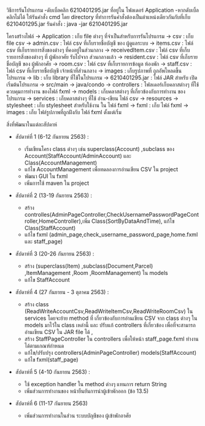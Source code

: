 วิธีการรันโปรแกรม
	-ดับเบิ้ลคลิก 6210401295.jar ที่อยู่ใน โฟลเดอร์ Application
	-หากดับเบิ้ลคลิกไม่ได้ ให้รันคำสั่ง cmd โดย directory ที่ทำการรันคำสั่งต้องเป็นตำแหน่งเดียวกันกับที่เก็บ 6210401295.jar รันคำสั่ง :  java -jar 6210401295.jar

โครงสร้างไฟล์
	-> Application : เก็บ file ต่างๆ ที่จำเป็นสำหรับการรันโปรแกรม
		-> csv : เก็บ file csv 
			-> admin.csv : ไฟล์ csv ที่เก็บรายชื่อบัญชี ของ ผู้ดูแลระบบ
			-> items.csv : ไฟล์ csv ที่เก็บรายการสิ่งของต่างๆ ที่คงอยู่ในส่วนกลาง
			-> receivedItem.csv : ไฟล์ csv ที่เก็บรายการสิ่งของต่างๆ ที่ ผู้พักอาศัย รับไปจาก ส่วนกลางแล้ว
			-> resident.csv : ไฟล์ csv ที่เก็บรายชื่อบัญชี ของ ผู้พักอาศัย
			-> room.csv : ไฟล์ csv ที่เก็บรายการข้อมูล ห้องพัก
			-> staff.csv : ไฟล์ csv ที่เก็บรายชื่อบัญชี เจ้าหน้าที่ส่วนกลาง
		-> images : เก็บรูปภาพที่ ถูกอัพโหลดขึ้น โปรแกรม
		-> lib : เก็บ library ที่ใช้ในโปรแกรม
		-> 6210401295.jar : ไฟล์ JAR สำหรับ เปิด เริ่มต้นโปรแกรม
	-> src/main
		-> java/condo
			-> controllers : โฟลเดอร์เก็บคลาสต่างๆ ที่ใช้ควบคุมการทำงาน ของไฟล์ fxml
			-> models : เก็บคลาสต่างๆ ที่เกี่ยวข้องกับการทำงาน ของโปรแกรม
			-> services : เก็บคลาสต่างๆ ที่ใช้ อ่าน-เขียน ไฟล์ csv
		-> resources
			-> stylesheet : เก็บ stylesheet สำหรับใช้งาน ใน ไฟล์ fxml
			-> fxml : เก็บ ไฟล์ fxml
			-> images : เก็บ ไฟล์รูปภาพที่ถูกฝังกับ ไฟล์ fxml ตั้งแต่เริ่ม



สิ่งที่พัฒนาในแต่ละสัปดาห์
- สัปดาห์ที่ 1 (6-12 กันยายน 2563) : 
	- เริ่มเขียนโครง class ต่างๆ เช่น superclass(Account) ,subclass ของ Account(StaffAccount/AdminAccount) และ Class(AccountManagement) 
	- แก้ไข AccountManagement เพื่อทดลองการอ่านเขียน CSV ใน project 
	- พัฒนา GUI ใน fxml 
	- เพิ่มการใช้ maven ใน project

- สัปดาห์ที่ 2 (13-19 กันยายน 2563) : 
	- สร้าง controlles(AdminPageController,CheckUsernamePasswordPageController,HomeController),เพิ่ม Class(SortByDataAndTime), แก้ไข Class(StaffAccount) 
	- แก้ไข fxml (admin_page,check_username_password_page,home.fxml และ staff_page)

- สัปดาห์ที่ 3 (20-26 กันยายน 2563) : 
	- สร้าง (superclass(Item) ,subclass(Document,Parcel) ,ItemManagement ,Room ,RoomManagement) ใน models 
	- แก้ไข StaffAccount

- สัปดาห์ที่ 4 (27 กันยายน - 3 ตุลาคม 2563) : 
	- สร้าง class (ReadWriteAccountCsv,ReadWriteItemCsv,ReadWriteRoomCsv) ใน services โดยจะย้าย method ที่ เกี่ยวข้องกับการอ่านเขียน CSV จาก class ต่างๆ ใน models มาไว้ใน class เหล่านี้ และ ปรับแก้ controllers ที่เกี่ยวข้อง เพื่อที่จะสามารถอ่านเขียน CSV ใน JAR file ได้  , 
	- สร้าง StaffPageController ใน controllers เพื่อให้หน้า staff_page.fxml ทำงานได้ตามเกณฑ์กำหนด  
	- แก้ไข/ปรับปรุง controllers(AdminPageController) models(StaffAccount)
	- แก้ไข fxml(staff_page)

- สัปดาห์ที่ 5 (4-10 กันยายน 2563) : 
	- ใช้ exception handler ใน method ต่างๆ แทนการ return String 
	- เพิ่มส่วนการทำงานของ หน้ายืนยันการนำผู้เข้าพักออก (ข้อ 13.5)

- สัปดาห์ที่ 6 (11-17 กันยายน 2563)
	- เพิ่มส่วนการทำงานในส่วน ระบบบัญชีของ ผู้เข้าพักอาศัย




